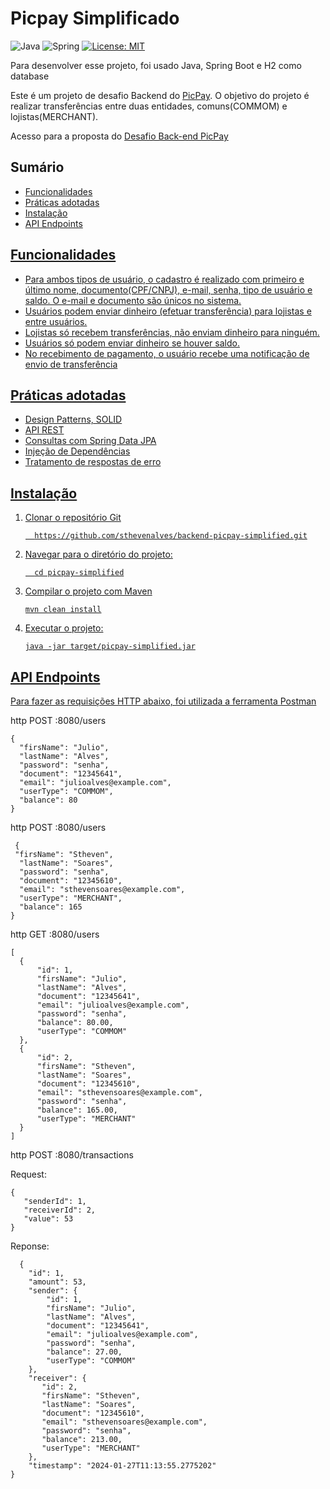 <h1>Picpay Simplificado</h1>

 ![Java](https://img.shields.io/badge/Java-ED8B00?style=for-the-badge&logo=openjdk&logoColor=white)
 ![Spring](https://img.shields.io/badge/Spring-6DB33F.svg?style=for-the-badge&logo=Spring&logoColor=white)
 [![License: MIT](https://img.shields.io/badge/License-MIT-yellow.svg)](https://opensource.org/licenses/MIT)
 
 <P>Para desenvolver esse projeto, foi usado Java, Spring Boot e H2 como database</P>
 <p>Este é um projeto de desafio Backend do <a href="https://picpay.com/">PicPay</a>. O objetivo do projeto é realizar transferências entre duas entidades, 
   comuns(COMMOM) e lojistas(MERCHANT).</p>
   <p>Acesso para a proposta do <a href="https://github.com/PicPay/picpay-desafio-backend">Desafio Back-end PicPay</a></p>
  
   <h2>Sumário</h2>
<ul>
  <li><a href="#func">Funcionalidades</li>
  <li><a href="#pratic">Práticas adotadas</li>
    <li><a href="#instalacao">Instalação</li>
      <li><a href="#endpoints">API Endpoints</li>
</ul>
   
   <h2 id="func">Funcionalidades</h2>
   <ul>
     <li>Para ambos tipos de usuário, o cadastro é realizado com primeiro e último nome, documento(CPF/CNPJ), e-mail, senha, tipo de usuário e saldo. O e-mail e documento são 
       únicos no sistema.</li>
     <li>Usuários podem enviar dinheiro (efetuar transferência) para lojistas e entre usuários.</li>
     <li>Lojistas só recebem transferências, não enviam dinheiro para ninguém.</li>
     <li>Usuários só podem enviar dinheiro se houver saldo.</li>
     <li>No recebimento de pagamento, o usuário recebe uma notificação de envio de transferência</li>
   </ul>

   <h2 id="pratic">Práticas adotadas</h2>
<ul>
<li>Design Patterns, SOLID
<li>API REST
<li>Consultas com Spring Data JPA
<li>Injeção de Dependências
<li>Tratamento de respostas de erro
</ul>

<h2 id="instalacao">Instalação</h2>
<ol>
  <li>Clonar o repositório Git</li>
  
      https://github.com/sthevenalves/backend-picpay-simplified.git

  <li>Navegar para o diretório do projeto:</li>
  
      cd picpay-simplified

  <li>Compilar o projeto com Maven</li>

    mvn clean install

  <li>Executar o projeto:</li>

    java -jar target/picpay-simplified.jar
</ol>

<h2 id="endpoints">API Endpoints</h2>
<p>Para fazer as requisições HTTP abaixo, foi utilizada a ferramenta <a href="https://www.postman.com/">Postman</a></p>

http POST :8080/users</li>
  
    {
  	  "firsName": "Julio",
      "lastName": "Alves",
      "password": "senha",
      "document": "12345641",
      "email": "julioalves@example.com",
      "userType": "COMMOM",
      "balance": 80
    }
  
  http POST :8080/users</li>

     {
     "firsName": "Stheven",
      "lastName": "Soares",
      "password": "senha",
      "document": "12345610",
      "email": "sthevensoares@example.com",
      "userType": "MERCHANT",
      "balance": 165
    }
  http GET :8080/users</li>
  
    [
      {
          "id": 1,
          "firsName": "Julio",
          "lastName": "Alves",
          "document": "12345641",
          "email": "julioalves@example.com",
          "password": "senha",
          "balance": 80.00,
          "userType": "COMMOM"
      },
      {
          "id": 2,
          "firsName": "Stheven",
          "lastName": "Soares",
          "document": "12345610",
          "email": "sthevensoares@example.com",
          "password": "senha",
          "balance": 165.00,
          "userType": "MERCHANT"
      }
    ]
  http POST :8080/transactions</li>
  <p>Request:</p>
   
    
    {
  	   "senderId": 1,
       "receiverId": 2,
       "value": 53 
    }
  <p>Reponse:</p>
  
      {
        "id": 1,
        "amount": 53,
        "sender": {
            "id": 1,
            "firsName": "Julio",
            "lastName": "Alves",
            "document": "12345641",
            "email": "julioalves@example.com",
            "password": "senha",
            "balance": 27.00,
            "userType": "COMMOM"
        },
        "receiver": {
           "id": 2,
           "firsName": "Stheven",
           "lastName": "Soares",
           "document": "12345610",
           "email": "sthevensoares@example.com",
           "password": "senha",
           "balance": 213.00,
           "userType": "MERCHANT"
        },
        "timestamp": "2024-01-27T11:13:55.2775202"
    }
    
